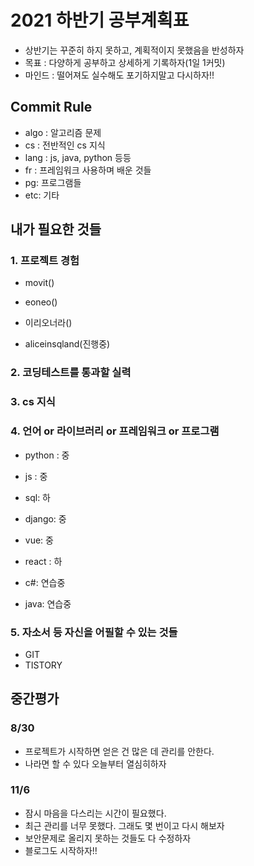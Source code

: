 # 2021 하반기 공부계획표

- 상반기는 꾸준히 하지 못하고, 계획적이지 못했음을 반성하자
- 목표 : 다양하게 공부하고 상세하게 기록하자(1일 1커밋)
- 마인드 : 떨어져도 실수해도 포기하지말고 다시하자!!



## Commit Rule

- algo : 알고리즘 문제
- cs : 전반적인  cs 지식
- lang : js, java, python 등등
- fr : 프레임워크 사용하며 배운 것들
- pg: 프로그램들
- etc: 기타



## 내가 필요한 것들

### 1. 프로젝트 경험

 - movit()

 - eoneo()

 - 이리오너라()

 - aliceinsqland(진행중)

   

### 2. 코딩테스트를 통과할 실력



### 3. cs 지식



### 4. 언어 or 라이브러리 or 프레임워크 or 프로그램

- python : 중

- js : 중

- sql: 하

- django: 중

- vue: 중

- react : 하

- c#: 연습중

- java: 연습중

  

### 5. 자소서 등 자신을 어필할 수 있는 것들

- GIT
- TISTORY



## 중간평가

### 8/30

- 프로젝트가 시작하면 얻은 건 많은 데 관리를 안한다.
- 나라면 할 수 있다 오늘부터 열심히하자

### 11/6

- 잠시 마음을 다스리는 시간이 필요했다.
- 최근 관리를 너무 못했다. 그래도 몇 번이고 다시 해보자
- 보안문제로 올리지 못하는 것들도 다 수정하자
- 블로그도 시작하자!!
